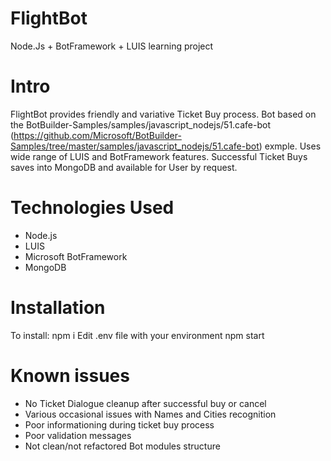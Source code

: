 # FlightBot
Node.Js + BotFramework + LUIS learning project

# Intro

FlightBot provides friendly and variative Ticket Buy process.
Bot based on the BotBuilder-Samples/samples/javascript_nodejs/51.cafe-bot (https://github.com/Microsoft/BotBuilder-Samples/tree/master/samples/javascript_nodejs/51.cafe-bot) exmple.
Uses wide range of LUIS and BotFramework features. Successful Ticket Buys saves into MongoDB and available for User by request.


# Technologies Used
- Node.js
- LUIS
- Microsoft BotFramework
- MongoDB

# Installation

To install:
npm i
Edit .env file with your environment
npm start

# Known issues
- No Ticket Dialogue cleanup after successful buy or cancel
- Various occasional issues with Names and Cities recognition
- Poor informationing during ticket buy process
- Poor validation messages
- Not clean/not refactored Bot modules structure
